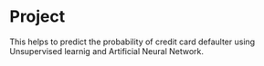# Project

This helps to predict the probability of credit card defaulter using Unsupervised learnig and Artificial Neural Network.
